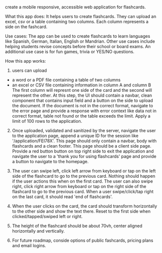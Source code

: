 create a mobile responsive, accessible web application for flashcards.

What this app does: It helps users to create flashcards. They can upload an excel, csv or a table containing two columns. Each column represents a side on the fashcard.

Use cases: The app can be used to create flashcards to learn languages like Spanish, German, Italian, English or Mandrian. Other use cases include helping students revise concepts before their school or board exams. An additional use case is for fun games, trivia or YES/NO questions.

How this app works:

1. users can upload

- a word or a PDF file containing a table of two columns
- an excel or CSV file containing information in column A and column B
  The first column will represnt one side of the card and the second will represent the other.
  At this step, the UI should contain a navbar, clean component that contains input field and a button on the side to upload the document. If the document is not in the correct format, navigate to the error page and provide a response with error context like data not in correct format, table not found or the table exceeds the limit. Apply a limit of 100 rows to the application.

2. Once uploaded, validated and sanitized by the server, navigate the user to the application page, append a unique ID for the session like '/application/FEI78X'. This page should only contain a navbar, body with flashcards and a clean footer. This page should be a client side page. Provide a red button button on top right side to exit the application and navigate the user to a 'thank you for using flashcards' page and provide a button to navigate to the homepage.

3. The user can swipe left, click left arrow from keyboard or tap on the left side of the flashcard to go to the previous card. Nothing should happen if the user actions this when on the first card. The user can also swipe right, click right arrow from keyboard or tap on the right side of the flashcard to go to the previous card. When a user swipe/click/tap right on the last card, it should read 'end of flashcards'.

4. When the user clicks on the card, the card should transform horizontally to the other side and show the text there. Reset to the first side when clicked/tapped/swiped left or right.

5. The height of the flashcard should be about 70vh, center aligned horizontally and vertically.

6. For future roadmap, conside options of public fashcards, pricing plans and email logins.
